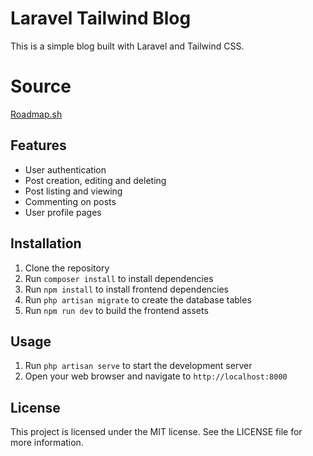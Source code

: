 # Laravel Tailwind Blog

This is a simple blog built with Laravel and Tailwind CSS.

# Source
[Roadmap.sh](https://roadmap.sh/projects/personal-blog)

## Features

- User authentication
- Post creation, editing and deleting
- Post listing and viewing
- Commenting on posts
- User profile pages

## Installation

1. Clone the repository
2. Run `composer install` to install dependencies
3. Run `npm install` to install frontend dependencies
4. Run `php artisan migrate` to create the database tables
5. Run `npm run dev` to build the frontend assets

## Usage

1. Run `php artisan serve` to start the development server
2. Open your web browser and navigate to `http://localhost:8000`


## License

This project is licensed under the MIT license. See the LICENSE file for more information.
